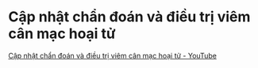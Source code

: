 # Cập nhật chẩn đoán và điều trị viêm cân mạc hoại tử  
[Cập nhật chẩn đoán và điều trị viêm cân mạc hoại tử - YouTube](https://www.youtube.com/live/NjL8fUQojKY)  
